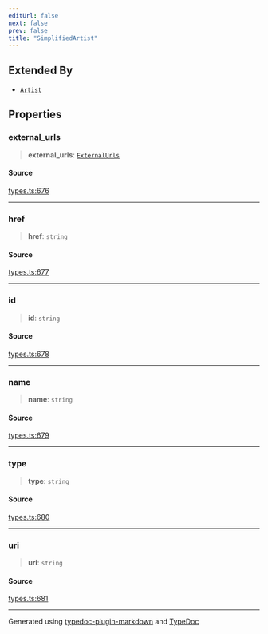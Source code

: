 ```yaml
---
editUrl: false
next: false
prev: false
title: "SimplifiedArtist"
---
```


## Extended By

- [`Artist`](/api/interfaces/artist/)

## Properties

### external\_urls

> **external\_urls**: [`ExternalUrls`](/api/interfaces/externalurls/)

#### Source

[types.ts:676](https://github.com/fostertheweb/spotify-web-sdk/blob/eb6b780/src/types.ts#L676)

***

### href

> **href**: `string`

#### Source

[types.ts:677](https://github.com/fostertheweb/spotify-web-sdk/blob/eb6b780/src/types.ts#L677)

***

### id

> **id**: `string`

#### Source

[types.ts:678](https://github.com/fostertheweb/spotify-web-sdk/blob/eb6b780/src/types.ts#L678)

***

### name

> **name**: `string`

#### Source

[types.ts:679](https://github.com/fostertheweb/spotify-web-sdk/blob/eb6b780/src/types.ts#L679)

***

### type

> **type**: `string`

#### Source

[types.ts:680](https://github.com/fostertheweb/spotify-web-sdk/blob/eb6b780/src/types.ts#L680)

***

### uri

> **uri**: `string`

#### Source

[types.ts:681](https://github.com/fostertheweb/spotify-web-sdk/blob/eb6b780/src/types.ts#L681)

***

Generated using [typedoc-plugin-markdown](https://www.npmjs.com/package/typedoc-plugin-markdown) and [TypeDoc](https://typedoc.org/)

